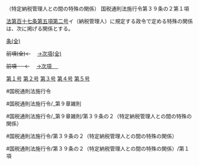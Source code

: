 （特定納税管理人との間の特殊の関係）
国税通則法施行令第３９条の２第１項

[法第百十七条第五項第二号](国税通則法＿＿＿＿＿第１１７条第５項第２号)イ（納税管理人）に規定する政令で定める特殊の関係は、次に掲げる関係とする。

[条(全)](国税通則法施行＿令＿第３９条の２_.md)

~~前項(全)←~~　  [→次項(全)](国税通則法施行＿令＿第３９条の２第２項_.md)

~~前項 　 ←~~　  [→次項 　 ](国税通則法施行＿令＿第３９条の２第２項.md)

[第１号](国税通則法施行＿令＿第３９条の２第１項第１号.md)  [第２号](国税通則法施行＿令＿第３９条の２第１項第２号.md)  [第３号](国税通則法施行＿令＿第３９条の２第１項第３号.md)  [第４号](国税通則法施行＿令＿第３９条の２第１項第４号.md)  [第５号](国税通則法施行＿令＿第３９条の２第１項第５号.md)  

#国税通則法施行令

#国税通則法施行令/_第９章雑則

#国税通則法施行令/_第９章雑則/第３９条の２（特定納税管理人との間の特殊の関係）

#国税通則法施行令/第３９条の２（特定納税管理人との間の特殊の関係）

#国税通則法施行令/第３９条の２（特定納税管理人との間の特殊の関係）/第１項

